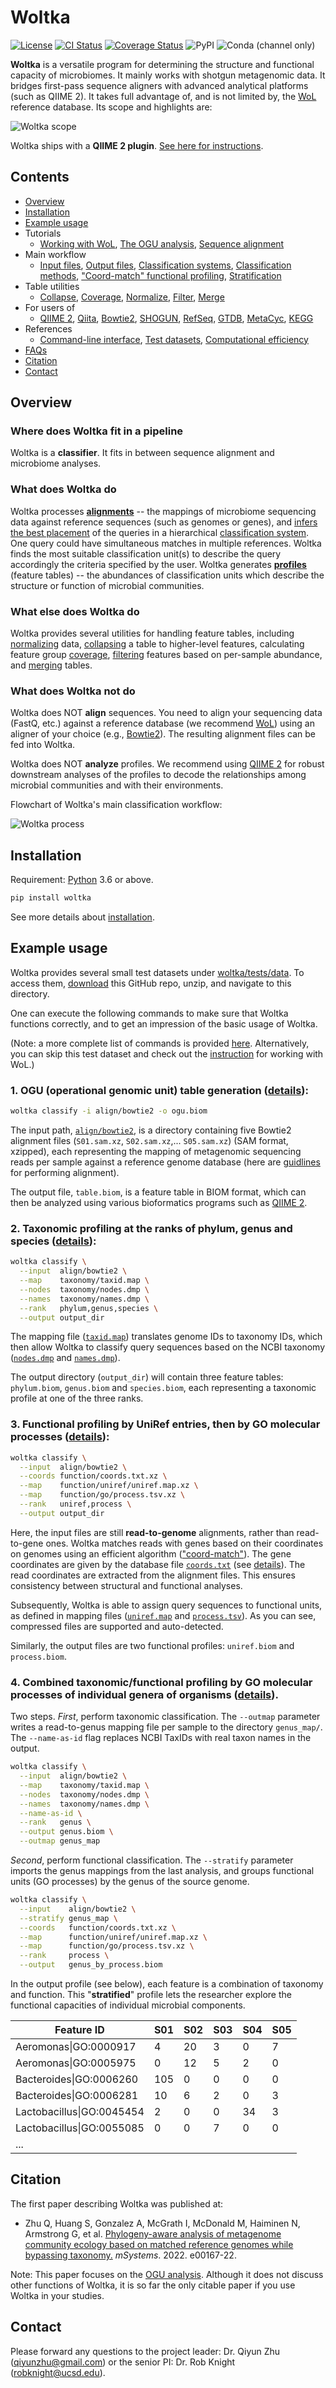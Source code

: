 # Woltka

[![License](https://img.shields.io/badge/License-BSD%203--Clause-blue.svg)](https://opensource.org/licenses/BSD-3-Clause)
[![CI Status](https://github.com/qiyunzhu/woltka/actions/workflows/main.yml/badge.svg)](https://github.com/qiyunzhu/woltka/actions)
[![Coverage Status](https://coveralls.io/repos/github/qiyunzhu/woltka/badge.svg?branch=master)](https://coveralls.io/github/qiyunzhu/woltka?branch=master)
![PyPI](https://img.shields.io/pypi/v/woltka)
![Conda (channel only)](https://img.shields.io/conda/vn/bioconda/woltka)

**Woltka** is a versatile program for determining the structure and functional capacity of microbiomes. It mainly works with shotgun metagenomic data. It bridges first-pass sequence aligners with advanced analytical platforms (such as QIIME 2). It takes full advantage of, and is not limited by, the [WoL](https://biocore.github.io/wol/) reference database. Its scope and highlights are:

![Woltka scope](doc/img/scope.png)

Woltka ships with a **QIIME 2 plugin**. [See here for instructions](woltka/q2).

## Contents

- [Overview](#overview)
- [Installation](doc/install.md)
- [Example usage](#example-usage)
- Tutorials
  - [Working with WoL](doc/wol.md), [The OGU analysis](doc/ogu.md), [Sequence alignment](doc/align.md)
- Main workflow
  - [Input files](doc/input.md), [Output files](doc/output.md), [Classification systems](doc/hierarchy.md), [Classification methods](doc/classify.md), ["Coord-match" functional profiling](doc/ordinal.md), [Stratification](doc/stratify.md)
- Table utilities
  - [Collapse](doc/collapse.md), [Coverage](doc/coverage.md), [Normalize](doc/normalize.md), [Filter](doc/filter.md), [Merge](doc/merge.md)
- For users of
  - [QIIME 2](woltka/q2), [Qiita](doc/qiita.md), [Bowtie2](doc/align.md#alignment-with-bowtie2), [SHOGUN](doc/align.md#the-shogun-protocol), [RefSeq](doc/refseq.md), [GTDB](doc/gtdb.md), [MetaCyc](doc/metacyc.md), [KEGG](doc/kegg.md)
- References
  - [Command-line interface](doc/cli.md), [Test datasets](woltka/tests/data), [Computational efficiency](doc/perform.md)
- [FAQs](doc/faq.md)
- [Citation](#citation)
- [Contact](#contact)


## Overview

### Where does Woltka fit in a pipeline

Woltka is a **classifier**. It fits in between sequence alignment and microbiome analyses.

### What does Woltka do

Woltka processes [**alignments**](doc/input.md) -- the mappings of microbiome sequencing data against reference sequences (such as genomes or genes), and [infers the best placement](doc/classify.md) of the queries in a hierarchical [classification system](doc/hierarchy.md). One query could have simultaneous matches in multiple references. Woltka finds the most suitable classification unit(s) to describe the query accordingly the criteria specified by the user. Woltka generates [**profiles**](doc/output.md) (feature tables) -- the abundances of classification units which describe the structure or function of microbial communities.

### What else does Woltka do

Woltka provides several utilities for handling feature tables, including [normalizing](doc/normalize.md) data, [collapsing](doc/collapse.md) a table to higher-level features, calculating feature group [coverage](doc/coverage.md), [filtering](doc/filter.md) features based on per-sample abundance, and [merging](doc/merge.md) tables.

### What does Woltka not do

Woltka does NOT **align** sequences. You need to align your sequencing data (FastQ, etc.) against a reference database (we recommend [WoL](wol.md)) using an aligner of your choice (e.g., [Bowtie2](doc/align.md#alignment-with-bowtie2)). The resulting alignment files can be fed into Woltka.

Woltka does NOT **analyze** profiles. We recommend using [QIIME 2](https://qiime2.org/) for robust downstream analyses of the profiles to decode the relationships among microbial communities and with their environments.

Flowchart of Woltka's main classification workflow:

![Woltka process](doc/img/process.png)


## Installation

Requirement: [Python](https://www.python.org/) 3.6 or above.

```bash
pip install woltka
```

See more details about [installation](doc/install.md).


## Example usage

Woltka provides several small test datasets under [woltka/tests/data](woltka/tests/data). To access them, [download](https://github.com/qiyunzhu/woltka/archive/master.zip) this GitHub repo, unzip, and navigate to this directory.

One can execute the following commands to make sure that Woltka functions correctly, and to get an impression of the basic usage of Woltka.

(Note: a more complete list of commands is provided [here](woltka/tests/data). Alternatively, you can skip this test dataset and check out the [instruction](doc/wol.md) for working with WoL.)

### 1\. OGU (operational genomic unit) table generation ([details](doc/ogu.md)):

```bash
woltka classify -i align/bowtie2 -o ogu.biom
```

The input path, [`align/bowtie2`](woltka/tests/data/align/bowtie2), is a directory containing five Bowtie2 alignment files (`S01.sam.xz`, `S02.sam.xz`,... `S05.sam.xz`) (SAM format, xzipped), each representing the mapping of metagenomic sequencing reads per sample against a reference genome database (here are [guidlines](doc/align.md) for performing alignment).

The output file, `table.biom`, is a feature table in BIOM format, which can then be analyzed using various bioformatics programs such as [QIIME 2](https://qiime2.org/).

### 2\. Taxonomic profiling at the ranks of phylum, genus and species ([details](doc/hierarchy.md)):

```bash
woltka classify \
  --input  align/bowtie2 \
  --map    taxonomy/taxid.map \
  --nodes  taxonomy/nodes.dmp \
  --names  taxonomy/names.dmp \
  --rank   phylum,genus,species \
  --output output_dir
```

The mapping file ([`taxid.map`](woltka/tests/data/taxonomy/taxid.map)) translates genome IDs to taxonomy IDs, which then allow Woltka to classify query sequences based on the NCBI taxonomy ([`nodes.dmp`](woltka/tests/data/taxonomy/nodes.dmp) and [`names.dmp`](woltka/tests/data/taxonomy/names.dmp)).

The output directory (`output_dir`) will contain three feature tables: `phylum.biom`, `genus.biom` and `species.biom`, each representing a taxonomic profile at one of the three ranks.

### 3\. Functional profiling by UniRef entries, then by GO molecular processes ([details](doc/ordinal.md)):

```bash
woltka classify \
  --input  align/bowtie2 \
  --coords function/coords.txt.xz \
  --map    function/uniref/uniref.map.xz \
  --map    function/go/process.tsv.xz \
  --rank   uniref,process \
  --output output_dir
```

Here, the input files are still **read-to-genome** alignments, rather than read-to-gene ones. Woltka matches reads with genes based on their coordinates on genomes using an efficient algorithm (["coord-match"](doc/ordinal.md)). The gene coordinates are given by the database file [`coords.txt`](woltka/tests/data/function/coords.txt.xz) (see [details](doc/ordinal.md)). The read coordinates are extracted from the alignment files. This ensures consistency between structural and functional analyses.

Subsequently, Woltka is able to assign query sequences to functional units, as defined in mapping files ([`uniref.map`](woltka/tests/data/function/uniref/uniref.map.xz) and [`process.tsv`](woltka/tests/data/function/go/process.tsv.xz)). As you can see, compressed files are supported and auto-detected.

Similarly, the output files are two functional profiles: `uniref.biom` and `process.biom`.

### 4\. Combined taxonomic/functional profiling by GO molecular processes of individual genera of organisms ([details](doc/stratify.md)).

Two steps. _First_, perform taxonomic classification. The `--outmap` parameter writes a read-to-genus mapping file per sample to the directory `genus_map/`. The `--name-as-id` flag replaces NCBI TaxIDs with real taxon names in the output.

```bash
woltka classify \
  --input  align/bowtie2 \
  --map    taxonomy/taxid.map \
  --nodes  taxonomy/nodes.dmp \
  --names  taxonomy/names.dmp \
  --name-as-id \
  --rank   genus \
  --output genus.biom \
  --outmap genus_map
```

_Second_, perform functional classification. The `--stratify` parameter imports the genus mappings from the last analysis, and groups functional units (GO processes) by the genus of the source genome.

```bash
woltka classify \
  --input    align/bowtie2 \
  --stratify genus_map \
  --coords   function/coords.txt.xz \
  --map      function/uniref/uniref.map.xz \
  --map      function/go/process.tsv.xz \
  --rank     process \
  --output   genus_by_process.biom
```

In the output profile (see below), each feature is a combination of taxonomy and function. This "**stratified**" profile lets the researcher explore the functional capacities of individual microbial components.

Feature ID | S01 | S02 | S03 | S04 | S05
--- | --- | --- | --- | --- | ---
Aeromonas\|GO:0000917 | 4 | 20 | 3 | 0 | 7
Aeromonas\|GO:0005975 | 0 | 12 | 5 | 2 | 0
Bacteroides\|GO:0006260 | 105 | 0 | 0 | 0 | 0
Bacteroides\|GO:0006281 | 10 | 6 | 2 | 0 | 3
Lactobacillus\|GO:0045454 | 2 | 0 | 0 | 34 | 3
Lactobacillus\|GO:0055085 | 0 | 0 | 7 | 0 | 0
... |


## Citation

The first paper describing Woltka was published at:

- Zhu Q, Huang S, Gonzalez A, McGrath I, McDonald M, Haiminen N, Armstrong G, et al. [Phylogeny-aware analysis of metagenome community ecology based on matched reference genomes while bypassing taxonomy.](https://journals.asm.org/doi/10.1128/msystems.00167-22) _mSystems_. 2022. e00167-22.

Note: This paper focuses on the [OGU analysis](doc/ogu.md). Although it does not discuss other functions of Woltka, it is so far the only citable paper if you use Woltka in your studies.


## Contact

Please forward any questions to the project leader: Dr. Qiyun Zhu (qiyunzhu@gmail.com) or the senior PI: Dr. Rob Knight (robknight@ucsd.edu).
